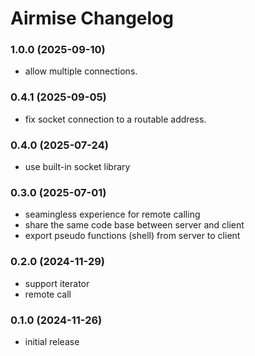 # Airmise Changelog

### 1.0.0 (2025-09-10)

- allow multiple connections.

### 0.4.1 (2025-09-05)

- fix socket connection to a routable address.

### 0.4.0 (2025-07-24)

- use built-in socket library

### 0.3.0 (2025-07-01)

- seamingless experience for remote calling
- share the same code base between server and client
- export pseudo functions (shell) from server to client

### 0.2.0 (2024-11-29)

- support iterator
- remote call

### 0.1.0 (2024-11-26)

- initial release
